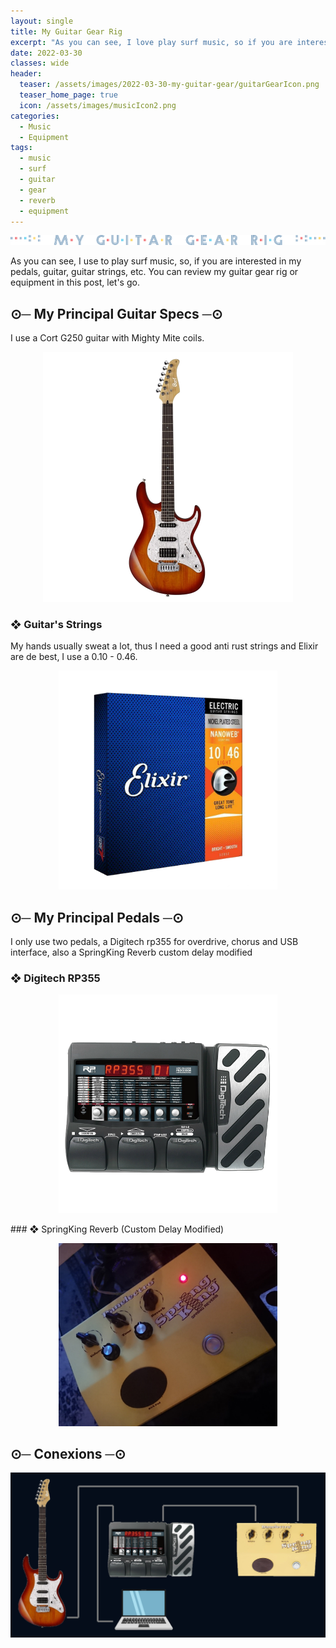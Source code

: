 ```yaml
---
layout: single
title: My Guitar Gear Rig
excerpt: "As you can see, I love play surf music, so if you are interested in my pedals, guitar, guitar Strings, etc. You can review my guitar gear rig or equipment."
date: 2022-03-30
classes: wide
header:
  teaser: /assets/images/2022-03-30-my-guitar-gear/guitarGearIcon.png
  teaser_home_page: true
  icon: /assets/images/musicIcon2.png
categories:
  - Music
  - Equipment
tags:
  - music
  - surf
  - guitar
  - gear
  - reverb
  - equipment
---
```


<p align="center">
  <img src="/assets/images/2022-03-30-my-guitar-gear/miGuitarRigText.png">
</p>

As you can see, I use to play surf music, so, if you are interested in my pedals, guitar, guitar strings, etc. You can review my guitar gear rig or equipment in this post, let's go.

## ⊙─ My Principal Guitar Specs ─⊙

I use a Cort G250 guitar with Mighty Mite coils.
<p align="center">
  <img src="/assets/images/2022-03-30-my-guitar-gear/cort-g250-tab.png" width="400">
</p>

### ❖ Guitar's Strings

My hands usually sweat a lot, thus I need a good anti rust strings and Elixir are de best, I use a 0.10 - 0.46.

<p align="center">
  <img src="/assets/images/2022-03-30-my-guitar-gear/Elixir.png" width="350">
</p>

## ⊙─ My Principal Pedals ─⊙
I only use two pedals, a Digitech rp355 for overdrive, chorus and USB interface, also a SpringKing Reverb custom delay modified

### ❖ Digitech RP355
<p align="center">
  <img src="/assets/images/2022-03-30-my-guitar-gear/RP355.png" width="350">
</p>
### ❖ SpringKing Reverb (Custom Delay Modified)
<p align="center">
  <img src="/assets/images/2022-03-30-my-guitar-gear/springCrop.png" width="350">
</p>

## ⊙─ Conexions ─⊙

<p align="center">
  <img src="/assets/images/2022-03-30-my-guitar-gear/conexionsF.png">
</p>